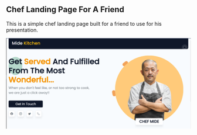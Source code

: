 ## Chef Landing Page For A Friend
<p>
This is a simple chef landing page built for a friend to use for his presentation.

<p align="center">
<img src="https://github.com/clinton9ice/Chef-Landing-page/blob/17dae79066da6ff3878a493ccc14473b42dd823a/src/assets/page.png?raw=true"/>
</p>